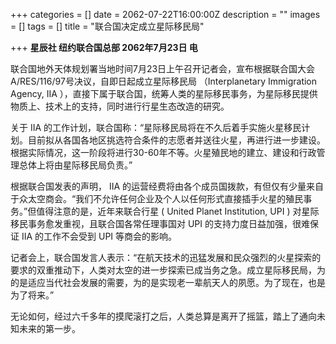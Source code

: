+++
categories = []
date = 2062-07-22T16:00:00Z
description = ""
images = []
tags = []
title = "联合国决定成立星际移民局"

+++
**星辰社 纽约联合国总部 2062年7月23日 电**  
   
   
联合国地外天体规划署当地时间7月23日上午召开记者会，宣布根据联合国大会A/RES/116/97号决议，自即日起成立星际移民局                                          （Interplanetary Immigration Agency, IIA ），直接下属于联合国，统筹人类的星际移民事务，为星际移民提供物质上、技术上的支持，同时进行行星生态改造的研究。  
   
关于 IIA 的工作计划，联合国称：“星际移民局将在不久后着手实施火星移民计划。目前拟从各国各地区挑选符合条件的志愿者并送往火星，再进行进一步建设。根据实际情况，这一阶段将进行30-60年不等。火星殖民地的建立、建设和行政管理总体上将由星际移民局负责。”  
   
根据联合国发表的声明， IIA 的运营经费将由各个成员国拨款，有但仅有少量来自于众太空商会。“我们不允许任何企业及个人以任何形式直接插手火星的殖民事务。”但值得注意的是，近年来联合行星 ( United Planet Institution, UPI ) 对星际移民事务愈发重视，且联合国各常任理事国对 UPI 的支持力度日益加强，很难保证 IIA 的工作不会受到 UPI 等商会的影响。  
   
记者会上，联合国发言人表示：“在航天技术的迅猛发展和民众强烈的火星探索的要求的双重推动下，人类对太空的进一步探索已成当务之急。成立星际移民局，为的是适应当代社会发展的需要，为的是实现老一辈航天人的夙愿。为了现在，也是为了将来。”  
   
无论如何，经过六千多年的摸爬滚打之后，人类总算是离开了摇篮，踏上了通向未知未来的第一步。